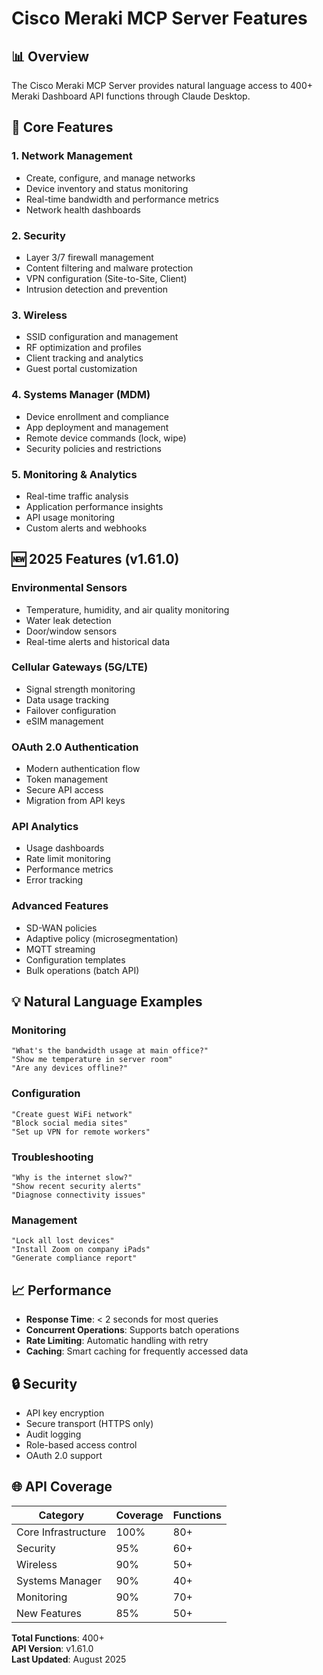 # Cisco Meraki MCP Server Features

## 📊 Overview

The Cisco Meraki MCP Server provides natural language access to 400+ Meraki Dashboard API functions through Claude Desktop.

## 🎯 Core Features

### 1. Network Management
- Create, configure, and manage networks
- Device inventory and status monitoring
- Real-time bandwidth and performance metrics
- Network health dashboards

### 2. Security
- Layer 3/7 firewall management
- Content filtering and malware protection
- VPN configuration (Site-to-Site, Client)
- Intrusion detection and prevention

### 3. Wireless
- SSID configuration and management
- RF optimization and profiles
- Client tracking and analytics
- Guest portal customization

### 4. Systems Manager (MDM)
- Device enrollment and compliance
- App deployment and management
- Remote device commands (lock, wipe)
- Security policies and restrictions

### 5. Monitoring & Analytics
- Real-time traffic analysis
- Application performance insights
- API usage monitoring
- Custom alerts and webhooks

## 🆕 2025 Features (v1.61.0)

### Environmental Sensors
- Temperature, humidity, and air quality monitoring
- Water leak detection
- Door/window sensors
- Real-time alerts and historical data

### Cellular Gateways (5G/LTE)
- Signal strength monitoring
- Data usage tracking
- Failover configuration
- eSIM management

### OAuth 2.0 Authentication
- Modern authentication flow
- Token management
- Secure API access
- Migration from API keys

### API Analytics
- Usage dashboards
- Rate limit monitoring
- Performance metrics
- Error tracking

### Advanced Features
- SD-WAN policies
- Adaptive policy (microsegmentation)
- MQTT streaming
- Configuration templates
- Bulk operations (batch API)

## 💡 Natural Language Examples

### Monitoring
```
"What's the bandwidth usage at main office?"
"Show me temperature in server room"
"Are any devices offline?"
```

### Configuration
```
"Create guest WiFi network"
"Block social media sites"
"Set up VPN for remote workers"
```

### Troubleshooting
```
"Why is the internet slow?"
"Show recent security alerts"
"Diagnose connectivity issues"
```

### Management
```
"Lock all lost devices"
"Install Zoom on company iPads"
"Generate compliance report"
```

## 📈 Performance

- **Response Time**: < 2 seconds for most queries
- **Concurrent Operations**: Supports batch operations
- **Rate Limiting**: Automatic handling with retry
- **Caching**: Smart caching for frequently accessed data

## 🔒 Security

- API key encryption
- Secure transport (HTTPS only)
- Audit logging
- Role-based access control
- OAuth 2.0 support

## 🌐 API Coverage

| Category | Coverage | Functions |
|----------|----------|-----------|
| Core Infrastructure | 100% | 80+ |
| Security | 95% | 60+ |
| Wireless | 90% | 50+ |
| Systems Manager | 90% | 40+ |
| Monitoring | 90% | 70+ |
| New Features | 85% | 50+ |

**Total Functions**: 400+  
**API Version**: v1.61.0  
**Last Updated**: August 2025